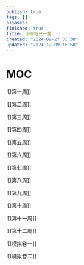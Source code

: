 ```yaml
---
publish: true
tags: []
aliases: 
finished: true
title: 计网每日一题
created: "2024-09-27 05:38"
updated: "2024-12-09 16:58"
---
```

# MOC

![[第一周]]

![[第二周]]

![[第三周]]

![[第四周]]

![[第五周]]

![[第六周]]

![[第七周]]

![[第八周]]

![[第九周]]

![[第十周]]

![[第十一周]]

![[第十二周]]

![[模拟卷一]]

![[模拟卷二]]
